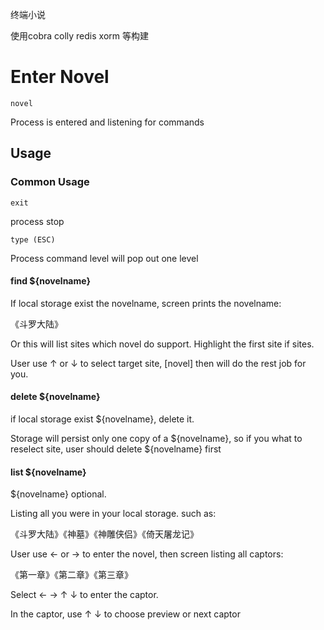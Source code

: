 终端小说

使用cobra colly redis xorm 等构建

# Enter Novel

    novel

Process is entered and listening for commands

## Usage

### Common Usage

    exit

process stop

    type (ESC)

Process command level will pop out one level

#### find ${novelname}

If local storage exist the novelname, screen prints the novelname:

《斗罗大陆》

Or this will list sites which novel do support. Highlight the first site if sites.

User use ↑ or ↓ to select target site, [novel] then will do the rest job for you.

#### delete ${novelname}

if local storage exist ${novelname}, delete it.

Storage will persist only one copy of a ${novelname}, so if you what to reselect site, user should delete ${novelname} first

#### list ${novelname}

${novelname} optional.

Listing all you were in your local storage. such as:

《斗罗大陆》《神墓》《神雕侠侣》《倚天屠龙记》

User use ← or → to enter the novel, then screen listing all captors:

《第一章》《第二章》《第三章》

Select ← → ↑ ↓ to enter the captor.

In the captor, use ↑ ↓ to choose preview or next captor

